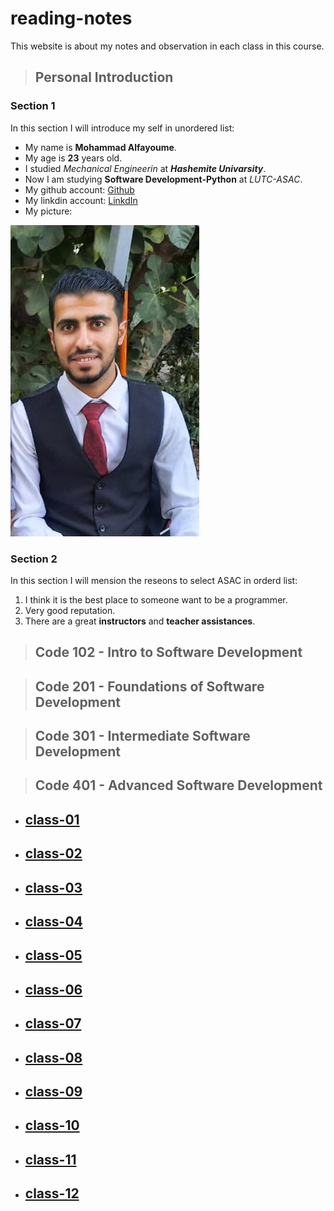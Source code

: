 # reading-notes

This website is about my notes and observation in each class in this course.

> ## Personal Introduction
### Section 1
In this section I will introduce my self in unordered list:

* My name is **Mohammad Alfayoume**.
* My age is **23** years old.
* I studied _Mechanical Engineerin_ at **_Hashemite Univarsity_**.
* Now I am studying **Software Development-Python** at _LUTC-ASAC_.
* My github account: [Github](https://github.com/mohammadalfayoume)
* My linkdin account: [LinkdIn](https://www.linkedin.com/in/mohammad-alfayoume-194b531b3/)
* My picture:

![My photo](./asset/my_picture.jpg)


### Section 2
In this section I will mension the reseons to select ASAC in orderd list:

1) I think it is the best place to someone want to be a programmer.
2) Very good reputation.
3) There are a great **instructors** and **teacher assistances**.

>## Code 102 - Intro to Software Development

>## Code 201 - Foundations of Software Development

>## Code 301 - Intermediate Software Development

>## Code 401 - Advanced Software Development

* ## [class-01](code-401-python/class-01)

* ## [class-02](code-401-python/class-02)

* ## [class-03](code-401-python/class-03)

* ## [class-04](code-401-python/class-04)

* ## [class-05](code-401-python/class-05)

* ## [class-06](code-401-python/class-06)

* ## [class-07](code-401-python/class-07)

* ## [class-08](code-401-python/class-08)

* ## [class-09](code-401-python/class-09)

* ## [class-10](code-401-python/class-10)

* ## [class-11](code-401-python/class-11)

* ## [class-12](code-401-python/class-12)